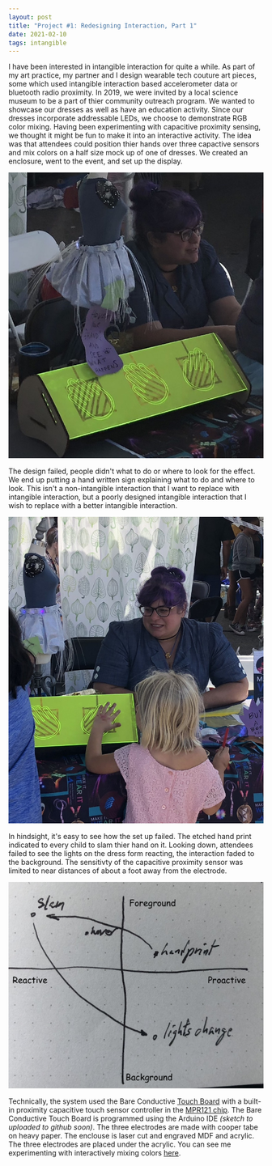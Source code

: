 ```yaml
---
layout: post
title: "Project #1: Redesigning Interaction, Part 1"
date: 2021-02-10
tags: intangible
---
```


I have been interested in intangible interaction for quite a while. As part of my art practice, my partner and I design wearable tech couture art pieces, some which used intangible interaction based accelerometer data or bluetooth radio proximity.  In 2019, we were invited by a local science museum to be a part of thier community outreach program. We wanted to showcase our dresses as well as have an education activity. Since our dresses incorporate addressable LEDs, we choose to demonstrate RGB color mixing. Having been experimenting with capacitive proximity sensing, we thought it might be fun to make it into an interactive activity. The idea was that attendees could position thier hands over three capactive sensors and mix colors on a half size mock up of one of dresses. We created an enclosure, went to the event, and set up the display. 

![the set up](/images/IMG_7156.jpeg)

The design failed, people didn't what to do or where to look for the effect. We end up putting a hand written sign explaining what to do and where to look. This isn't a non-intangible interaction that I want to replace with intangible interaction, but a poorly designed intangible interaction that I wish to replace with a better intangible interaction.

![bad design](/images/IMG_7158.jpeg)

In hindsight, it's easy to see how the set up failed. The etched hand print indicated to every child to slam thier hand on it. Looking down, attendees failed to see the lights on the dress form reacting, the interaction faded to the background. The sensitivty of the capacitive proximity sensor was limited to near distances of about a foot away from the electrode.

![interaction diagram](/images/IMG_4679.png)

Technically, the system used the Bare Conductive [Touch Board](https://www.bareconductive.com/shop/touch-board/) with a built-in proximity capacitive touch sensor controller in the [MPR121 chip](https://cdn-shop.adafruit.com/datasheets/MPR121.pdf). The Bare Conductive Touch Board is programmed using the Arduino IDE *(sketch to uploaded to github soon)*. The three electrodes are made with cooper tabe on heavy paper. The enclouse is laser cut and engraved MDF and acrylic. The three electrodes are placed under the acrylic. You can see me experimenting with interactively mixing colors [here](https://www.instagram.com/p/BvzP8GUn6hn/).
